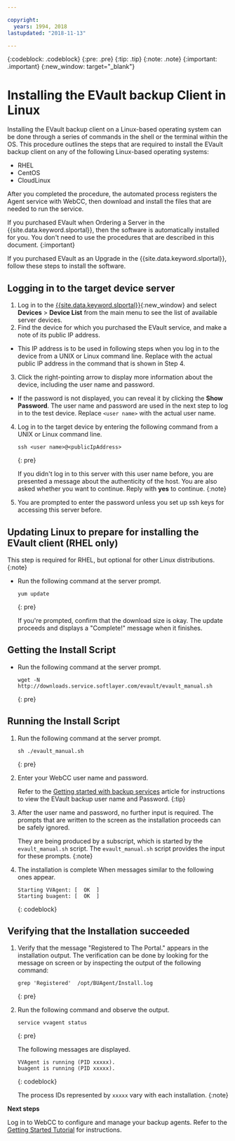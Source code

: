 ```yaml
---

copyright:
  years: 1994, 2018
lastupdated: "2018-11-13"

---
```

{:codeblock: .codeblock}
{:pre: .pre}
{:tip: .tip}
{:note: .note}
{:important: .important}
{:new_window: target="_blank"}

# Installing the EVault backup Client in Linux

Installing the EVault backup client on a Linux-based operating system can be done through a series of commands in the shell or the terminal within the OS. This procedure outlines the steps that are required to install the EVault backup client on any of the following Linux-based operating systems:

- RHEL
- CentOS
- CloudLinux

After you completed the procedure, the automated process registers the Agent service with WebCC, then download and install the files that are needed to run the service.

If you purchased EVault when Ordering a Server in the {{site.data.keyword.slportal}}, then the software is automatically installed for you. You don't need to use the procedures that are described in this document.
{:important}

If you purchased EVault as an Upgrade in the {{site.data.keyword.slportal}}, follow these steps to install the software.

## Logging in to the target device server

1. Log in to the [{{site.data.keyword.slportal}}](https://control.softlayer.com/){:new_window} and select **Devices** > **Device List** from the main menu to see the list of available server devices.
2. Find the device for which you purchased the EVault service, and make a note of its public IP address.
  - This IP address is to be used in following steps when you log in to the device from a UNIX or Linux command line. Replace <publicIpAddress> with the actual public IP address in the command that is shown in Step 4.
3. Click the right-pointing arrow to display more information about the device, including the user name and password.
  - If the password is not displayed, you can reveal it by clicking the **Show Password**. The user name and password are used in the next step to log in to the test device.  Replace `<user name>` with the actual user name.
4. Log in to the target device by entering the following command from a UNIX or Linux command line.
   ```
   ssh <user name>@<publicIpAddress>
   ```
   {: pre}


   If you didn't log in to this server with this user name before, you are presented a message about the authenticity of the host. You are also asked whether you want to continue. Reply with **yes** to continue.
   {:note}
5. You are prompted to enter the password unless you set up ssh keys for accessing this server before.

## Updating Linux to prepare for installing the EVault client (RHEL only)

This step is required for RHEL, but optional for other Linux distributions.
{:note}

- Run the following command at the server prompt.
  ```
  yum update
  ```
  {: pre}

  If you're prompted, confirm that the download size is okay. The update proceeds and displays a "Complete!" message when it finishes.

## Getting the Install Script

- Run the following command at the server prompt.
  ```
  wget -N http://downloads.service.softlayer.com/evault/evault_manual.sh
  ```
  {: pre}

## Running the Install Script

1. Run the following command at the server prompt.
   ```
   sh ./evault_manual.sh
   ```
   {: pre}

2. Enter your WebCC user name and password.     

   Refer to the [Getting started with backup services](/docs/infrastructure/Backup/index.html) article for instructions to view the EVault backup user name and Password.
   {:tip}
3. After the user name and password, no further input is required. The prompts that are written to the screen as the installation proceeds can be safely ignored.

   They are being produced by a subscript, which is started by the `evault_manual.sh` script. The `evault_manual.sh` script provides the input for these prompts.
   {:note}
4. The installation is complete When messages similar to the following ones appear.
   ```
   Starting VVAgent: [  OK  ]
   Starting buagent: [  OK  ]
   ```
   {: codeblock}

## Verifying that the Installation succeeded

1. Verify that the message "Registered to The Portal." appears in the installation output. The verification can be done by looking for the message on screen or by inspecting the output of the following command:
   ```
   grep 'Registered'  /opt/BUAgent/Install.log
   ```
   {: pre}

2. Run the following command and observe the output.
   ```
   service vvagent status
   ```
   {: pre}

   The following messages are displayed.
   ```
   VVAgent is running (PID xxxxx).
   buagent is running (PID xxxxx).
   ```
   {: codeblock}

   The process IDs represented by `xxxxx` vary with each installation.
   {:note}

**Next steps**

Log in to WebCC to configure and manage your backup agents. Refer to the [Getting Started Tutorial](index.html#configuring-backup-agent-in-webcc) for instructions.
